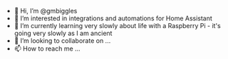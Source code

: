 - 👋 Hi, I’m @gmbiggles
- 👀 I’m interested in integrations and automations for Home Assistant
- 🌱 I’m currently learning very slowly about life with a Raspberry Pi - it's going very slowly as I am ancient
- 💞️ I’m looking to collaborate on ...
- 📫 How to reach me ...

<!---
gmbiggles/gmbiggles is a ✨ special ✨ repository because its `README.md` (this file) appears on your GitHub profile.
You can click the Preview link to take a look at your changes.
--->
